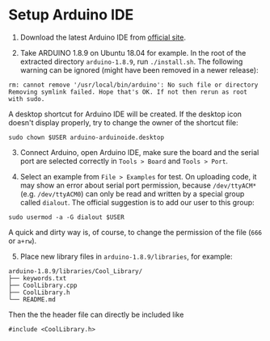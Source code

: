 # Setup Arduino IDE

1. Download the latest Arduino IDE from [official site](https://www.arduino.cc/en/Main/Software).

2. Take ARDUINO 1.8.9 on Ubuntu 18.04 for example. In the root of the extracted directory `arduino-1.8.9`, run `./install.sh`. The following warning can be ignored (might have been removed in a newer release):

  ```
  rm: cannot remove '/usr/local/bin/arduino': No such file or directory
  Removing symlink failed. Hope that's OK. If not then rerun as root with sudo.
  ```

  A desktop shortcut for Arduino IDE will be created. If the desktop icon doesn't display properly, try to change the owner of the shortcut file:

  ```console
  sudo chown $USER arduino-arduinoide.desktop
  ```

3. Connect Arduino, open Arduino IDE, make sure the board and the serial port are selected correctly in `Tools > Board` and `Tools > Port`.

4. Select an example from `File > Examples` for test. On uploading code, it may show an error about serial port permission, because `/dev/ttyACM*` (e.g. `/dev/ttyACM0`) can only be read and written by a special group called `dialout`. The official suggestion is to add our user to this group:

  ```console
  sudo usermod -a -G dialout $USER
  ```

  A quick and dirty way is, of course, to change the permission of the file (`666` or `a+rw`).

5. Place new library files in `arduino-1.8.9/libraries`, for example:

  ```
  arduino-1.8.9/libraries/Cool_Library/
  ├── keywords.txt
  ├── CoolLibrary.cpp
  ├── CoolLibrary.h
  └── README.md
  ```

  Then the the header file can directly be included like

  ```
  #include <CoolLibrary.h>
  ```
